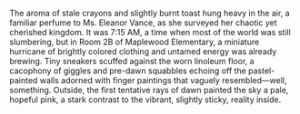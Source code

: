 The aroma of stale crayons and slightly burnt toast hung heavy in the air, a familiar perfume to Ms. Eleanor Vance, as she surveyed her chaotic yet cherished kingdom.  It was 7:15 AM, a time when most of the world was still slumbering, but in Room 2B of Maplewood Elementary, a miniature hurricane of brightly colored clothing and untamed energy was already brewing.  Tiny sneakers scuffed against the worn linoleum floor, a cacophony of giggles and pre-dawn squabbles echoing off the pastel-painted walls adorned with finger paintings that vaguely resembled—well, something.  Outside, the first tentative rays of dawn painted the sky a pale, hopeful pink, a stark contrast to the vibrant, slightly sticky, reality inside.
